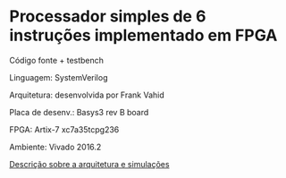 # Processador simples de 6 instruções implementado em FPGA

<p>Código fonte + testbench</p>
<p>Linguagem: SystemVerilog</p>
<p>Arquitetura: desenvolvida por Frank Vahid</p>
<p>Placa de desenv.: Basys3 rev B board</p>
<p>FPGA: Artix-7 xc7a35tcpg236</p>
<p>Ambiente: Vivado 2016.2</p>

<a href="./doc.pdf" >Descrição sobre a arquitetura e simulações</a>